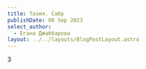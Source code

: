 ```yaml
---
title: Тазия. Сабр
publishDate: 08 Sep 2023
select_author:
  - Егана Джаббарова
layout: ../../layouts/BlogPostLayout.astro
---
```

3